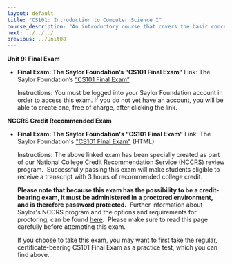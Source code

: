```yaml
---
layout: default
title: "CS101: Introduction to Computer Science I"
course_description: "An introductory course that covers the basic concepts, nomenclature, and historical perspective of computers and computing. Includes an introduction to software development and object-oriented programming."
next: ../../../
previous: ../Unit08
---
```

**Unit 9: Final Exam** <span id="9"></span> 
-   **Final Exam: The Saylor Foundation’s “CS101 Final Exam”**
    Link: The Saylor Foundation’s [“CS101 Final
    Exam”](http://school.saylor.org/mod/quiz/view.php?id=1905)  
      
     Instructions: You must be logged into your Saylor Foundation
    account in order to access this exam. If you do not yet have an
    account, you will be able to create one, free of charge, after
    clicking the link.

**NCCRS Credit Recommended Exam** <span id="9.1"></span> 
-   **Final Exam: The Saylor Foundation's “CS101 Final Exam”**
    Link: The Saylor Foundation's ["CS101 Final
    Exam"](http://school.saylor.org/mod/quiz/view.php?id=1683) (HTML)  
      
     Instructions: The above linked exam has been specially created as
    part of our National College Credit Recommendation Service
    ([NCCRS](http://www.nationalccrs.org/)) review program.
     Successfully passing this exam will make students eligible to
    receive a transcript with 3 hours of recommended college credit.  
      
     **Please note that because this exam has the possibility to be a
    credit-bearing exam, it must be administered in a proctored
    environment, and is therefore password protected.**  Further
    information about Saylor's NCCRS program and the options and
    requirements for proctoring, can be
    found [here](http://www.saylor.org/student-credit-pathways/nccrs/).
     Please make sure to read this page carefully before attempting this
    exam.  
      
     If you choose to take this exam, you may want to first take the
    regular, certificate-bearing CS101 Final Exam as a practice test,
    which you can find above.



